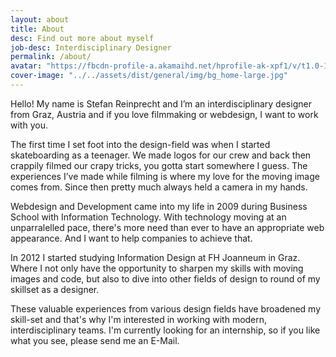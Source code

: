 ```yaml
---
layout: about
title: About
desc: Find out more about myself
job-desc: Interdisciplinary Designer
permalink: /about/
avatar: "https://fbcdn-profile-a.akamaihd.net/hprofile-ak-xpf1/v/t1.0-1/c0.38.320.320/p320x320/10154519_10203391891626507_1625131595_n.jpg?oh=45e0ff57e47b2ddda4bd450e5c7290aa&oe=54E71676&__gda__=1427567812_bf16b38e211db516adc185421a318e78"
cover-image: "../../assets/dist/general/img/bg_home-large.jpg"
---
```


Hello! My name is Stefan Reinprecht and I’m an interdisciplinary  designer from Graz, Austria and if you love filmmaking or webdesign, I want to work with you. 

The first time I set foot into the design-field was when I started skateboarding as a teenager. We made logos for our crew and back then crappily filmed our crapy tricks, you gotta start somewhere I guess. The experiences I’ve made while filming is where my love for the moving image comes from. Since then pretty much always held a camera in my hands. 

Webdesign and Development came into my life in 2009 during Business School with Information Technology. With technology moving at an unparralelled pace, there's more need than ever to have an appropriate web appearance. And I want to help companies to achieve that.

In 2012 I started studying Information Design at FH Joanneum in Graz. Where I not only have the opportunity to sharpen my skills with moving images and code, but also to dive into other fields of design to round of my skillset as a designer. 

These valuable experiences from various design fields have broadened my skill-set and that's why I'm interested in working with modern, interdisciplinary teams. I'm currently looking for an internship, so if you like what you see, please send me an E-Mail.